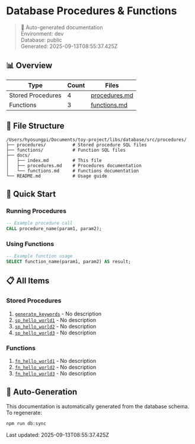 # Database Procedures & Functions

> 🤖 Auto-generated documentation  
> Environment: dev  
> Database: public  
> Generated: 2025-09-13T08:55:37.425Z

## 📊 Overview

| Type | Count | Files |
|------|-------|-------|
| Stored Procedures | 4 | [procedures.md](./procedures.md) |
| Functions | 3 | [functions.md](./functions.md) |

## 📁 File Structure

```
/Users/hyosungpi/Documents/toy-project/libs/database/src/procedures/
├── procedures/          # Stored procedure SQL files
├── functions/           # Function SQL files
├── docs/
│   ├── index.md         # This file
│   ├── procedures.md    # Procedures documentation
│   └── functions.md     # Functions documentation
└── README.md            # Usage guide
```

## 🚀 Quick Start

### Running Procedures
```sql
-- Example procedure call
CALL procedure_name(param1, param2);
```

### Using Functions
```sql
-- Example function usage
SELECT function_name(param1, param2) AS result;
```

## 📋 All Items

### Stored Procedures
1. [`generate_keywords`](../procedures/generate_keywords.sql) - No description
2. [`sp_hello_world1`](../procedures/sp_hello_world1.sql) - No description
3. [`sp_hello_world2`](../procedures/sp_hello_world2.sql) - No description
4. [`sp_hello_world3`](../procedures/sp_hello_world3.sql) - No description

### Functions
1. [`fn_hello_world1`](../functions/fn_hello_world1.sql) - No description
2. [`fn_hello_world2`](../functions/fn_hello_world2.sql) - No description
3. [`fn_hello_world3`](../functions/fn_hello_world3.sql) - No description

## 🔄 Auto-Generation

This documentation is automatically generated from the database schema. 
To regenerate:

```bash
npm run db:sync
```

Last updated: 2025-09-13T08:55:37.425Z

